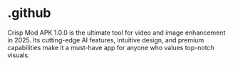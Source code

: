 # .github
Crisp Mod APK 1.0.0 is the ultimate tool for video and image enhancement in 2025. Its cutting-edge AI features, intuitive design, and premium capabilities make it a must-have app for anyone who values top-notch visuals.

